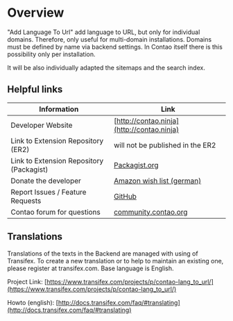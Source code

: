 # Overview

"Add Language To Url" add language to URL, but only for individual domains.
Therefore, only useful for multi-domain installations. Domains must be defined
by name via backend settings. In Contao itself there is this possibility only
per installation.

It will be also individually adapted the sitemaps and the search index.


## Helpful links

Information | Link
----------- | ----
Developer Website | [http://contao.ninja](http://contao.ninja)
Link to Extension Repository (ER2) | will not be published in the ER2
Link to Extension Repository (Packagist) | [Packagist.org](https://packagist.org/packages/bugbuster/contao-lang_to_url)
Donate the developer | [Amazon wish list (german)](http://www.amazon.de/wishlist/26HHEJOU03G76)
Report Issues / Feature Requests | [GitHub](https://github.com/BugBuster1701/contao-lang_to_url/issues)
Contao forum for questions | [community.contao.org](https://community.contao.org/en/forumdisplay.php?143)

## Translations

Translations of the texts in the Backend  are managed with using of Transifex.
To create a new translation or to help to maintain an existing one, please
register at transifex.com. Base language is English.

Project Link: [https://www.transifex.com/projects/p/contao-lang_to_url/](https://www.transifex.com/projects/p/contao-lang_to_url/)

Howto (english): [http://docs.transifex.com/faq/#translating](http://docs.transifex.com/faq/#translating)
